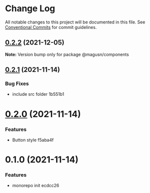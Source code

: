 # Change Log

All notable changes to this project will be documented in this file.
See [Conventional Commits](https://conventionalcommits.org) for commit guidelines.

## [0.2.2](/compare/@magusn/components@0.2.1...@magusn/components@0.2.2) (2021-12-05)

**Note:** Version bump only for package @magusn/components





## [0.2.1](/compare/@magusn/components@0.2.0...@magusn/components@0.2.1) (2021-11-14)


### Bug Fixes

* include src folder 1b551b1





# [0.2.0](/compare/@magusn/components@0.1.1...@magusn/components@0.2.0) (2021-11-14)


### Features

* Button style f5aba4f





# 0.1.0 (2021-11-14)


### Features

* monorepo init ecdcc26
